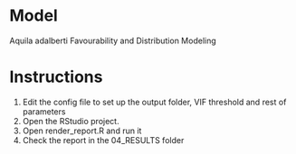 # Model 
Aquila adalberti Favourability and Distribution Modeling


# Instructions

1. Edit the config file to set up the output folder, VIF threshold and rest of parameters
2. Open the RStudio project.
3. Open render_report.R and run it
4. Check the report in the 04_RESULTS folder